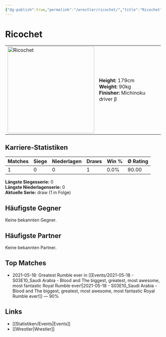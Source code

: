 ```yaml
---
{"dg-publish":true,"permalink":"/wrestler/ricochet/","title":"Ricochet","tags":["wrestler"],"noteIcon":""}
---
```



# Ricochet

<table>
        <tr>
        <td><img src="https://github.com/CptSpaulding1980/choke-slam-wrestling/releases/download/images/Ricochet.png" width="280" alt="Ricochet"></td>
        <td>
        <b>Height:</b> 179cm<br>
        <b>Weight:</b> 90kg<br>
        <b>Finisher:</b> Michinoku driver β<br>
        </td>
        </tr>
        </table>
        
## Karriere-Statistiken

| Matches | Siege | Niederlagen | Draws | Win % | Ø Rating |
|---------|-------|-------------|-------|-------|-----------|
| 1 | 0 | 0 | 1 | 0.0% | 90.00 |

**Längste Siegesserie:** 0<br>**Längste Niederlagenserie:** 0<br>**Aktuelle Serie:** draw (1 in Folge)


## Häufigste Gegner
Keine bekannten Gegner.

## Häufigste Partner
Keine bekannten Partner.

## Top Matches
- 2021-05-18: Greatest Rumble ever in [[Events/2021-05-18 - S03E10_Saudi Arabia - Blood and The biggest, greatest, most awesome, most fantastic Royal Rumble ever!\|2021-05-18 - S03E10_Saudi Arabia - Blood and The biggest, greatest, most awesome, most fantastic Royal Rumble ever!]] — 90%

## Links
- [[Statistiken/Events\|Events]]
- [[Wrestler\|Wrestler]]
